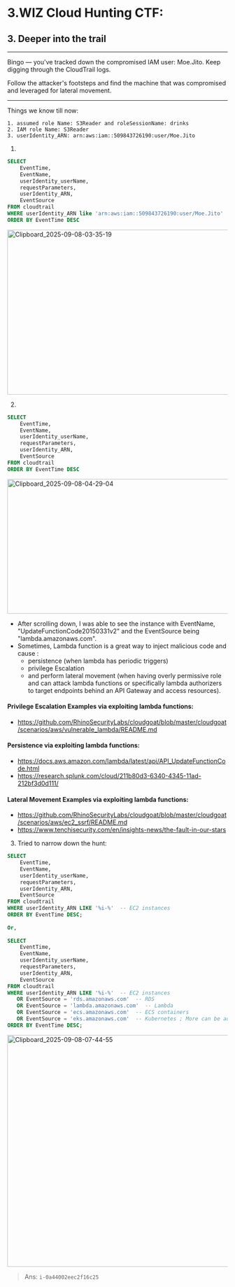 # 3.WIZ Cloud Hunting CTF:

## 3. Deeper into the trail

-------

Bingo — you've tracked down the compromised IAM user: Moe.Jito. Keep digging through the CloudTrail logs.

Follow the attacker's footsteps and find the machine that was compromised and leveraged for lateral movement.

-------

Things we know till now:
```
1. assumed role Name: S3Reader and roleSessionName: drinks
2. IAM role Name: S3Reader
3. userIdentity_ARN: arn:aws:iam::509843726190:user/Moe.Jito
```

1. 
```sql
SELECT 
    EventTime,
    EventName,
    userIdentity_userName,
    requestParameters,
    userIdentity_ARN,
    EventSource
FROM cloudtrail 
WHERE userIdentity_ARN like 'arn:aws:iam::509843726190:user/Moe.Jito'
ORDER BY EventTime DESC
```

<img width="1940" height="377" alt="Clipboard_2025-09-08-03-35-19" src="https://github.com/user-attachments/assets/0d43d339-eecf-42ec-8915-302e72786fc2" />

2. 
```sql
SELECT 
    EventTime,
    EventName,
    userIdentity_userName,
    requestParameters,
    userIdentity_ARN,
    EventSource
FROM cloudtrail 
ORDER BY EventTime DESC
```

<img width="2707" height="308" alt="Clipboard_2025-09-08-04-29-04" src="https://github.com/user-attachments/assets/f5b1ca76-bd32-4c1e-ac1c-b18ac17fcc30" />

- After scrolling down, I was able to see the instance with EventName, "UpdateFunctionCode20150331v2" and the EventSource being "lambda.amazonaws.com".
- Sometimes, Lambda function is a great way to inject malicious code and cause :
  - persistence (when lambda has periodic triggers)
  - privilege Escalation
  - and perform lateral movement (when having overly permissive role and can attack lambda functions or specifically lambda authorizers to target endpoints behind an API Gateway and access resources).

#### Privilege Escalation Examples via exploiting lambda functions:
- https://github.com/RhinoSecurityLabs/cloudgoat/blob/master/cloudgoat/scenarios/aws/vulnerable_lambda/README.md

#### Persistence via exploiting lambda functions:
- https://docs.aws.amazon.com/lambda/latest/api/API_UpdateFunctionCode.html
- https://research.splunk.com/cloud/211b80d3-6340-4345-11ad-212bf3d0d111/

#### Lateral Movement Examples via exploiting lambda functions:
- https://github.com/RhinoSecurityLabs/cloudgoat/blob/master/cloudgoat/scenarios/aws/ec2_ssrf/README.md
- https://www.tenchisecurity.com/en/insights-news/the-fault-in-our-stars

3. Tried to narrow down the hunt:
```sql
SELECT
    EventTime,
    EventName,
    userIdentity_userName,
    requestParameters,
    userIdentity_ARN,
    EventSource
FROM cloudtrail 
WHERE userIdentity_ARN LIKE '%i-%'  -- EC2 instances
ORDER BY EventTime DESC;
 
Or,
 
SELECT
    EventTime,
    EventName,
    userIdentity_userName,
    requestParameters,
    userIdentity_ARN,
    EventSource
FROM cloudtrail 
WHERE userIdentity_ARN LIKE '%i-%'  -- EC2 instances
   OR EventSource = 'rds.amazonaws.com'  -- RDS
   OR EventSource = 'lambda.amazonaws.com'  -- Lambda
   OR EventSource = 'ecs.amazonaws.com'  -- ECS containers
   OR EventSource = 'eks.amazonaws.com'  -- Kubernetes ; More can be added for more complex scenarios`
ORDER BY EventTime DESC;
```

<img width="2530" height="530" alt="Clipboard_2025-09-08-07-44-55" src="https://github.com/user-attachments/assets/36a35acc-5045-4fca-9e58-91abde7ac1d2" />

> Ans: `i-0a44002eec2f16c25`



